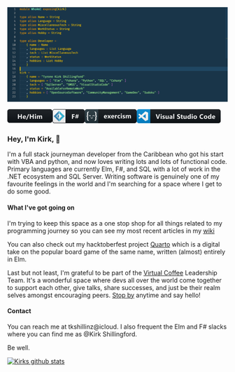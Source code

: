 <img src="https://github.com/tkshill/tkshill/blob/main/wiki_resources/banner.png" alt="banner that has a mock Elm file with my name and details as the data">

![](/wiki_resources/hehim.png)![](/wiki_resources/fsharp.png)![](/wiki_resources/excercism.png)![](/wiki_resources/visualstudio_code.png)

### Hey, I'm Kirk,  🏾

I'm a full stack journeyman developer from the Caribbean who got his start with VBA and python, and now loves writing lots and lots of functional code. Primary languages are currently Elm, F#, and SQL with a lot of work in the .NET ecosystem and SQL Server. Writing software is genuinely one of my favourite feelings in the world and I'm searching for a space where I get to do some good.

#### What I've got going on

I'm trying to keep this space as a one stop shop for all things related to my programming journey so you can see my most recent articles in my [wiki](https://github.com/tkshill/tkshill/wiki)

You can also check out my hacktoberfest project [Quarto](https://github.com/tkshill/Quarto) which is a digital take on the popular board game of the same name, written (almost) entirely in Elm.

Last but not least, I'm grateful to be part of the [Virtual Coffee](https://virtualcoffee.io/members/) Leadership Team. It's a wonderful space where devs all over the world come together to support each other, give talks, share successes, and just be their realm selves amongst encouraging peers. [Stop by](https://virtualcoffee.io/events/) anytime and say hello!

#### Contact

You can reach me at tkshillinz@icloud. I also frequent the Elm and F# slacks where you can find me as @Kirk Shillingford.

Be well.

[![Kirks github stats](https://github-readme-stats.vercel.app/api?username=tkshill&show_icons=true&theme=cobalt)](https://github.com/anuraghazra/github-readme-stats)
